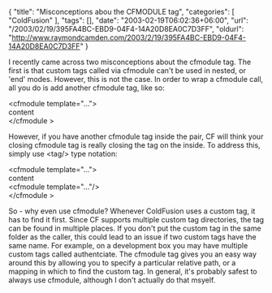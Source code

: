 {
	"title": "Misconceptions abou the CFMODULE tag",
	"categories": [
		"ColdFusion"
	],
	"tags": [],
	"date": "2003-02-19T06:02:36+06:00",
	"url": "/2003/02/19/395FA4BC-EBD9-04F4-14A20D8EA0C7D3FF",
	"oldurl": "http://www.raymondcamden.com/2003/2/19/395FA4BC-EBD9-04F4-14A20D8EA0C7D3FF"
}

I recently came across two misconceptions about the cfmodule tag. The first is that custom tags called via cfmodule can't be used in nested, or 'end' modes. However, this is not the case. In order to wrap a cfmodule call, all you do is add another cfmodule tag, like so:

&lt;cfmodule template="..."&gt;<br>
content<br>
&lt;/cfmodule &gt;

However, if you have another cfmodule tag inside the pair, CF will think your closing cfmodule tag is really closing the tag on the inside. To address this, simply use &lt;tag/&gt; type notation:

&lt;cfmodule template="..."&gt;<br>
content<br>
&lt;cfmodule template="..."/&gt;<br>
&lt;/cfmodule &gt;

So - why even use cfmodule? Whenever ColdFusion uses a custom tag, it has to find it first. Since CF supports multiple custom tag directories, the tag can be found in multiple places. If you don't put the custom tag in the same folder as the caller, this could lead to an issue if two custom tags have the same name. For example, on a development box you may have multiple custom tags called authentciate. The cfmodule tag gives you an easy way around this by allowing you to specify a particular relative path, or a mapping in which to find the custom tag. In general, it's probably safest to always use cfmodule, although I don't actually do that msyelf.